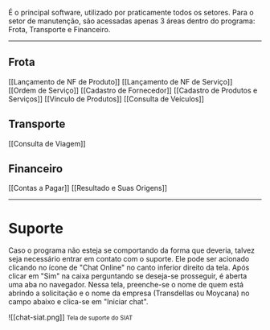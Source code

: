 É o principal software, utilizado por praticamente todos os setores. Para o setor de manutenção, são acessadas apenas 3 áreas dentro do programa: Frota, Transporte e Financeiro.

---
## Frota
[[Lançamento de NF de Produto]]
[[Lançamento de NF de Serviço]]
[[Ordem de Serviço]]
[[Cadastro de Fornecedor]]
[[Cadastro de Produtos e Serviços]]
[[Vínculo de Produtos]]
[[Consulta de Veículos]]

## Transporte
[[Consulta de Viagem]]

## Financeiro
[[Contas a Pagar]]
[[Resultado e Suas Origens]]

---
# Suporte

Caso o programa não esteja se comportando da forma que deveria, talvez seja necessário entrar em contato com o suporte. Ele pode ser acionado clicando no ícone de "Chat Online" no canto inferior direito da tela. Após clicar em "Sim" na caixa perguntando se deseja-se prosseguir, é aberta uma aba no navegador. Nessa tela, preenche-se o nome de quem está abrindo a solicitação e o nome da empresa (Transdellas ou Moycana) no campo abaixo e clica-se em "Iniciar chat".

![[chat-siat.png]]
<span style="font-size: smaller;">Tela de suporte do SIAT</span>
